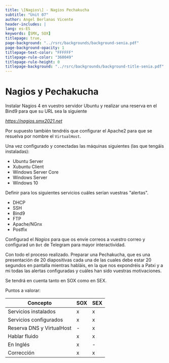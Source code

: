 ```yaml
---
title: \[Nagios\] - Nagios Pechakucha
subtitle: "Unit 07"
author: Angel Berlanas Vicente
header-includes: |
lang: es-ES
keywords: [SMX, SOX]
titlepage: true,
page-background: "../rsrc/backgrounds/background-senia.pdf"
page-background-opacity: 1
titlepage-text-color: "FFFFFF"
titlepage-rule-color: "360049"
titlepage-rule-height: 0
titlepage-background: "../rsrc/backgrounds/background-title-senia.pdf"
---
```



# Nagios y Pechakucha

Instalar Nagios 4 en vuestro servidor Ubuntu y realizar una reserva en el Bind9 para que su URL sea la siguiente

*https://nagios.smx2021.net*

Por supuesto también tendréis que configurar el Apache2 para que se resuelva por nombre el `VirtualHost`. 

Una vez configurado y conectadas las máquinas siguientes (las que tengáis instaladas):

- Ubuntu Server
- Xubuntu Client
- Windows Server Core
- Windows Server
- Windows 10 

Definir para los siguientes servicios cuáles serían vuestras "alertas". 

 - DHCP
 - SSH
 - Bind9
 - FTP
 - Apache/NGnx
 - Postfix

Configurad el *Nagios* para que os envíe correos a vuestro correo y configurad un `Bot` de Telegram para mayor interactividad.

Con todo el proceso realizado. Preparar una Pechakucha, que es una presentación de 20 diapositivas cada una de las cuales debe estar 20 segundos en pantalla mientras habláis, en la que nos expondréis a Patxi y a mi todas las alertas configuradas y cuáles han sido vuestras motivaciones.

Se tendrá en cuenta tanto en SOX como en SEX.

Puntos a valorar:

| Concepto 	|  SOX 	| SEX |
|---------------|-------|-----|
| Servicios instalados |  x | x  |
| Servicios configurados | x |  x | 
| Reserva DNS y VirtualHost | - | x | 
| Hablar fluido | x | x |
| En Inglés | x | - | 
| Corrección | x | x | 


